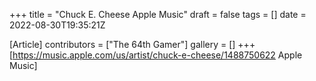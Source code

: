 +++
title = "Chuck E. Cheese Apple Music"
draft = false
tags = []
date = 2022-08-30T19:35:21Z

[Article]
contributors = ["The 64th Gamer"]
gallery = []
+++
[https://music.apple.com/us/artist/chuck-e-cheese/1488750622 Apple Music]
